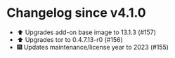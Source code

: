# Changelog since v4.1.0
- ⬆️ Upgrades add-on base image to 13.1.3 (#157) 
- ⬆️ Upgrades tor to 0.4.7.13-r0 (#156) 
- 🎆 Updates maintenance/license year to 2023 (#155) 
